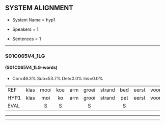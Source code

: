 
## SYSTEM ALIGNMENT

- System Name = hyp1

- Speakers = 1

- Sentences = 1

---

### S01C065V4_1LG

#### (S01C065V4_1LG-words)

- Cor=46.3%	Sub=53.7%	Del=0.0%	Ins=0.0%

|  |  |  |  |  |  |  |  |  |  |  |  |  |  |  |  |  |  |  |  |  |  |  |  |  |  |  |  |  |  |  |  |  |  |  |  |  |  |  |  |  |  |
|:--- |:---:|:---:|:---:|:---:|:---:|:---:|:---:|:---:|:---:|:---:|:---:|:---:|:---:|:---:|:---:|:---:|:---:|:---:|:---:|:---:|:---:|:---:|:---:|:---:|:---:|:---:|:---:|:---:|:---:|:---:|:---:|:---:|:---:|:---:|:---:|:---:|:---:|:---:|:---:|:---:|:---:|
| REF | klas | mooi | koe | arm | groei | strand | bed | eerst | voor | draai | sjaal | herfst | duur | straat | leeuw | clown | hoek | krant | hout | vriend | gauw | chips | groen | feest | reis | jas | huis | paard | vijf | muts | nieuw | kind | bang | oog | zacht | * | schoen | plas | neus | knoop | plank |
| HYP1 | klas | moi | ko | arm | grooi | strand | pet | eerst | voor | drai | sal | herst | tuur | straat | leel | klouw | hoek | krant | hout | vriend | gaal | chip | groen | vest | ves | jas | gars | prt | vt | mut | niew | kind | bang | oog | zacht | sa | schoen | plas | neuis | knop | plank |
| EVAL |  | S | S |  | S |  | S |  |  | S | S | S | S |  | S | S |  |  |  |  | S | S |  | S | S |  | S | S | S | S | S |  |  |  |  | S |  |  | S | S |  |
---

---
